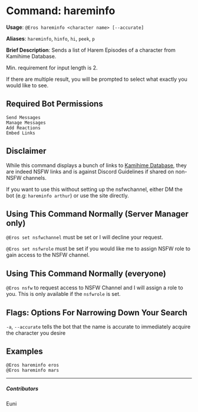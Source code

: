 # Command: hareminfo


**Usage**: `@Eros hareminfo <character name> [--accurate]`

**Aliases**: `hareminfo`, `hinfo`, `hi`, `peek`, `p`

**Brief Description**: Sends a list of Harem Episodes of a character from Kamihime Database.



Min. requirement for input length is 2.

If there are multiple result, you will be prompted to select what exactly you would like to see.

## Required Bot Permissions

```
Send Messages
Manage Messages
Add Reactions
Embed Links
```

## Disclaimer


While this command displays a bunch of links to [Kamihime Database](https://kamihimedb.win), they are indeed NSFW links and is against Discord Guidelines if shared on non-NSFW channels.

If you want to use this without setting up the nsfwchannel, either DM the bot (e.g: `hareminfo arthur`) or use the site directly.

## Using This Command Normally (Server Manager only)


`@Eros set nsfwchannel` must be set or I will decline your request.

`@Eros set nsfwrole` must be set if you would like me to assign NSFW role to gain access to the NSFW channel.

## Using This Command Normally (everyone)


`@Eros nsfw` to request access to NSFW Channel and I will assign a role to you. This is only available if the `nsfwrole` is set.

## Flags: Options For Narrowing Down Your Search


`-a`, `--accurate` tells the bot that the name is accurate to immediately acquire the character you desire

## Examples

```
@Eros hareminfo eros
@Eros hareminfo mars
```


---

##### Contributors


Euni
